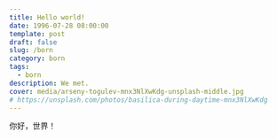 ```yaml
---
title: Hello world!
date: 1996-07-28 08:00:00
template: post
draft: false
slug: /born
category: born
tags:
  - born
description: We met.
cover: media/arseny-togulev-mnx3NlXwKdg-unsplash-middle.jpg
# https://unsplash.com/photos/basilica-during-daytime-mnx3NlXwKdg
---
```


你好，世界！
